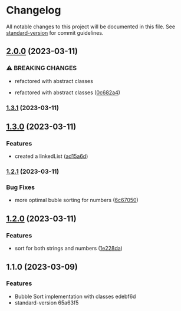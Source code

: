 # Changelog

All notable changes to this project will be documented in this file. See [standard-version](https://github.com/conventional-changelog/standard-version) for commit guidelines.

## [2.0.0](https://github.com/actuallyzefe/sorting-ts/compare/v1.3.1...v2.0.0) (2023-03-11)


### ⚠ BREAKING CHANGES

* refactored with abstract classes

* refactored with abstract classes ([0c682a4](https://github.com/actuallyzefe/sorting-ts/commit/0c682a4e4bf56cbc0ce1ada2bb57a5f66cec6ff9))

### [1.3.1](https://github.com/actuallyzefe/sorting-ts/compare/v1.3.0...v1.3.1) (2023-03-11)

## [1.3.0](https://github.com/actuallyzefe/sorting-ts/compare/v1.2.1...v1.3.0) (2023-03-11)


### Features

* created a linkedList ([ad15a6d](https://github.com/actuallyzefe/sorting-ts/commit/ad15a6de97d08d41950ff8264f3c953a78c8ded2))

### [1.2.1](https://github.com/actuallyzefe/sorting-ts/compare/v1.2.0...v1.2.1) (2023-03-11)


### Bug Fixes

* more optimal buble sorting for numbers ([6c67050](https://github.com/actuallyzefe/sorting-ts/commit/6c67050946130ab5335677ec02539e6be03d91c5))

## [1.2.0](https://github.com/actuallyzefe/sorting-ts/compare/v1.1.0...v1.2.0) (2023-03-11)


### Features

* sort for both strings and numbers ([1e228da](https://github.com/actuallyzefe/sorting-ts/commit/1e228da6d472e6360a55edb10e0682fa0a3eb12c))

## 1.1.0 (2023-03-09)


### Features

* Bubble Sort implementation with classes edebf6d
* standard-version 65a63f5
